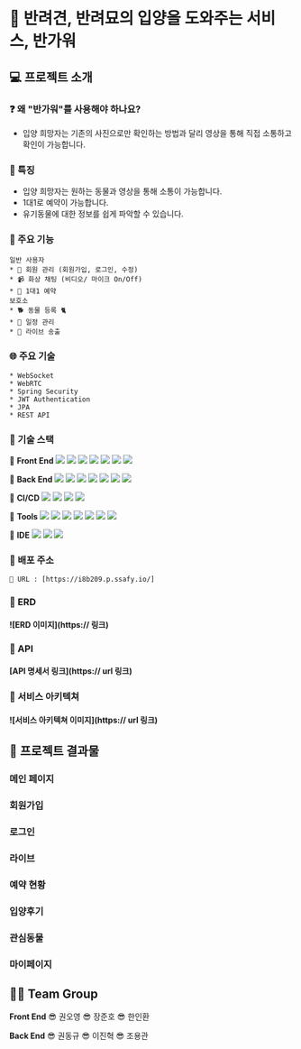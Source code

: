 # :wave: 반려견, 반려묘의 입양을 도와주는 서비스, 반가워

## :computer: 프로젝트 소개  

### :question: 왜 "반가워"를 사용해야 하나요? 
- 입양 희망자는 기존의 사진으로만 확인하는 방법과 달리 영상을 통해 직접 소통하고 확인이 가능합니다.

### :star2: 특징
- 입양 희망자는 원하는 동물과 영상을 통해 소통이 가능합니다.
- 1대1로 예약이 가능합니다.
- 유기동물에 대한 정보를 쉽게 파악할 수 있습니다.

### :feet: 주요 기능
	일반 사용자
    * 🏃 회원 관리 (회원가입, 로그인, 수정)
    * 📹 화상 채팅 (비디오/ 마이크 On/Off)
    * 📅 1대1 예약
    보호소
    * 🐕 동물 등록 🐈
    * 📆 일정 관리		
	* 🎥 라이브 송출

### 🌐 주요 기술
	* WebSocket
	* WebRTC
	* Spring Security
	* JWT Authentication
	* JPA
	* REST API
### 🔨 기술 스택
📕 **Front End**
	<img src="https://img.shields.io/badge/HTML5-E34F26?style=flat&logo=HTML5&logoColor=white"/> <img src="https://img.shields.io/badge/CSS-1572B6?style=flat&logo=CSS3&logoColor=white"/> <img src="https://img.shields.io/badge/JS-F7DF1E?style=flat&logo=JavaScript&logoColor=white"/> <img src="https://img.shields.io/badge/React-61DAFB?style=flat&logo=React&logoColor=white"/> <img  src="https://img.shields.io/badge/node.js-339933?style=flat&logo=Node.js&logoColor=white">
<img src="https://img.shields.io/badge/Figma-00C4B7?style=flat&logo=Figma&logoColor=white"/> <img src="https://img.shields.io/badge/WebRTC-F9F500?style=flat&logo=WebRTC&logoColor=white"/>

📘 **Back End**
<img src="https://img.shields.io/badge/Java-007AFC?style=flat&logo=Java&logoColor=white"/> <img src="https://img.shields.io/badge/Spring-6DB33F?style=flat&logo=Spring&logoColor=white"/> <img src="https://img.shields.io/badge/Spring Boot-6DB33F?style=flat&logo=Spring Boot&logoColor=white"/> <img src="https://img.shields.io/badge/JPA-6DB33F?style=flat&logo=JPA&logoColor=white"/> <img src="https://img.shields.io/badge/Spring Security-6DB33F?style=flat&logo=Spring Security&logoColor=white"/>  <img src="https://img.shields.io/badge/Gradle-02303A?style=flat&logo=Gradle&logoColor=white"/> <img src="https://img.shields.io/badge/MySQL-4479A1?style=flat&logo=MySQL&logoColor=white"/>

📙 **CI/CD**
<img src="https://img.shields.io/badge/Linux-FCC624?style=flat&logo=Linux&logoColor=white"/> <img src="https://img.shields.io/badge/Docker-2496ED?style=flat&logo=Docker&logoColor=white"/> <img src="https://img.shields.io/badge/Jenkins-D24939?style=flat&logo=Jenkins&logoColor=white"/> <img src="https://img.shields.io/badge/Amazon EC2-FF9900?style=flat&logo=Amazon EC2&logoColor=white"/>

📒 **Tools**
<img src="https://img.shields.io/badge/Git-F05032?style=flat&logo=Git&logoColor=white"/> <img src="https://img.shields.io/badge/GitLab-FC6D26?style=flat&logo=GitLab&logoColor=white"/> <img src="https://img.shields.io/badge/Postman-FF6C37?style=flat&logo=Postman&logoColor=white"/> <img src="https://img.shields.io/badge/Jira-0052CC?style=flat&logo=Jira Software&logoColor=white"/>  <img src="https://img.shields.io/badge/Notion-000000?style=flat&logo=Notion&logoColor=white"/> <img src="https://img.shields.io/badge/Mattermost-0058CC?style=flat&logo=Mattermost&logoColor=white"/> <img src="https://img.shields.io/badge/Discord-5865F2?style=flat&logo=Discord&logoColor=white"/> 

📓 **IDE**
<img src="https://img.shields.io/badge/VS Code-007ACC?style=flat&logo=Visual Studio Code&logoColor=white"/> <img src="https://img.shields.io/badge/STS-6DB33F?style=flat&logo=STS&logoColor=white"/> <img src="https://img.shields.io/badge/IntelliJ-000000?style=flat&logo=IntelliJ IDEA&logoColor=white"/> 
	
### 🚀 배포 주소
	🔎 URL : [https://i8b209.p.ssafy.io/]

### 🎫 ERD
#### ![ERD 이미지](https:// 링크)

### 🍏 API
#### [API 명세서 링크](https:// url 링크)

### 🎇 서비스 아키텍쳐
#### ![서비스 아키텍쳐 이미지](https:// url 링크)

## 📜 프로젝트 결과물

### 메인 페이지

### 회원가입

### 로그인

### 라이브

### 예약 현황

### 입양후기

### 관심동물

### 마이페이지

## 💂‍♂️ Team Group
**Front End**
😎 권오영
😎 장준호
😎 한인환

**Back End**
😎 권동규
😎 이진혁
😎 조용관

